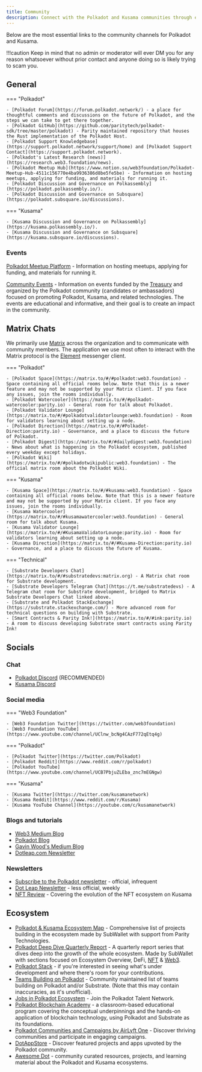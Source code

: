 ```yaml
---
title: Community
description: Connect with the Polkadot and Kusama communities through events, chats, and socials.
---
```


Below are the most essential links to the community channels for Polkadot and Kusama.

!!!caution
    Keep in mind that no admin or moderator will ever DM you for any reason whatsoever without prior contact and anyone doing so is likely trying to scam you.

## General

=== "Polkadot"

    - [Polkadot Forum](https://forum.polkadot.network/) - a place for thoughtful comments and discussions on the future of Polkadot, and the steps we can take to get there together.
    - [Polkadot GitHub](https://github.com/paritytech/polkadot-sdk/tree/master/polkadot) - Parity maintained repository that houses the Rust implementation of the Polkadot Host.
    - [Polkadot Support Knowledgebase](https://support.polkadot.network/support/home) and [Polkadot Support Contact](https://support.polkadot.network).
    - [Polkadot's Latest Research (news)](https://research.web3.foundation/news).
    - [Polkadot Meetup Hub](https://www.notion.so/web3foundation/Polkadot-Meetup-Hub-4511c156770e4ba9936386d8be5fe5be) - Information on hosting meetups, applying for funding, and materials for running it.
    - [Polkadot Discussion and Governance on Polkassembly](https://polkadot.polkassembly.io/).
    - [Polkadot Discussion and Governance on Subsquare](https://polkadot.subsquare.io/discussions).

=== "Kusama"

    - [Kusama Discussion and Governance on Polkassembly](https://kusama.polkassembly.io/).
    - [Kusama Discussion and Governance on Subsquare](https://kusama.subsquare.io/discussions).

### Events

[Polkadot Meetup Platform](https://www.meetup.com/pro/polkadot) - Information on hosting meetups,
applying for funding, and materials for running it.

[Community Events](https://polkadot.com/community/events/) -
Information on events funded by the [Treasury](https://polkadot.polkassembly.io/bounty/17) and
organized by the Polkadot community (candidates or ambassadors) focused on promoting Polkadot,
Kusama, and related technologies. The events are educational and informative, and their goal is to
create an impact in the community.

## Matrix Chats

We primarily use [Matrix](https://matrix.org) across the organization and to communicate with
community members. The application we use most often to interact with the Matrix protocol is the
[Element](https://app.element.io) messenger client.

=== "Polkadot"

    - [Polkadot Space](https://matrix.to/#/#polkadot:web3.foundation) - Space containing all official rooms below. Note that this is a newer feature and may not be supported by your Matrix client. If you face any issues, join the rooms individually.
    - [Polkadot Watercooler](https://matrix.to/#/#polkadot-watercooler:parity.io) - General room for talk about Polkadot.
    - [Polkadot Validator Lounge](https://matrix.to/#/#polkadotvalidatorlounge:web3.foundation) - Room for validators learning about setting up a node.
    - [Polkadot Direction](https://matrix.to/#/#Polkadot-Direction:parity.io) - Governance, and a place to discuss the future of Polkadot.
    - [Polkadot Digest](https://matrix.to/#/#dailydigest:web3.foundation) - News about what is happening in the Polkadot ecosystem, published every weekday except holidays.
    - [Polkadot Wiki](https://matrix.to/#/#polkadotwikipublic:web3.foundation) - The official matrix room about the Polkadot Wiki.

=== "Kusama"

    - [Kusama Space](https://matrix.to/#/#kusama:web3.foundation) - Space containing all official rooms below. Note that this is a newer feature and may not be supported by your Matrix client. If you face any issues, join the rooms individually.
    - [Kusama Watercooler](https://matrix.to/#/#kusamawatercooler:web3.foundation) - General room for talk about Kusama.
    - [Kusama Validator Lounge](https://matrix.to/#/#KusamaValidatorLounge:parity.io) - Room for validators learning about setting up a node.
    - [Kusama Direction](https://matrix.to/#/#Kusama-Direction:parity.io) - Governance, and a place to discuss the future of Kusama.
      
=== "Technical"   

    - [Substrate Developers Chat](https://matrix.to/#/#substratedevs:matrix.org) - A Matrix chat room for Substrate development.
    - [Substrate Developers Telegram Chat](https://t.me/substratedevs) - A Telegram chat room for Substrate development, bridged to Matrix Substrate Developers Chat linked above.
    - [Substrate and Polkadot StackExchange](https://substrate.stackexchange.com/) - More advanced room for technical questions on building with Substrate.
    - [Smart Contracts & Parity Ink!](https://matrix.to/#/#ink:parity.io) - A room to discuss developing Substrate smart contracts using Parity Ink!

## Socials

### Chat

- [Polkadot Discord](https://polkadot-discord.w3f.tools/) (RECOMMENDED)
- [Kusama Discord](https://kusama-discord.w3f.tools/)

### Social media

=== "Web3 Foundation"

    - [Web3 Foundation Twitter](https://twitter.com/web3foundation)
    - [Web3 Foundation YouTube](https://www.youtube.com/channel/UClnw_bcNg4CAzF772qEtq4g)

=== "Polkadot"

    - [Polkadot Twitter](https://twitter.com/Polkadot)
    - [Polkadot Reddit](https://www.reddit.com/r/polkadot)
    - [Polkadot YouTube](https://www.youtube.com/channel/UCB7PbjuZLEba_znc7mEGNgw)

=== "Kusama"

    - [Kusama Twitter](https://twitter.com/kusamanetwork)
    - [Kusama Reddit](https://www.reddit.com/r/Kusama)
    - [Kusama YouTube Channel](https://youtube.com/c/kusamanetwork)


### Blogs and tutorials

- [Web3 Medium Blog](https://medium.com/@web3)
- [Polkadot Blog](https://polkadot.network/blog/)
- [Gavin Wood's Medium Blog](https://medium.com/@gavofyork)
- [Dotleap.com Newsletter](https://newsletter.dotleap.com/)

### Newsletters

- [Subscribe to the Polkadot newsletter](https://share.hsforms.com/1LL1CBwiASxC5pJUYZAiDVw4752a) -
  official, infrequent
- [Dot Leap Newsletter](https://dotleap.substack.com/) - less official, weekly
- [NFT Review](https://news.nft.review) - Covering the evolution of the NFT ecosystem on Kusama

## Ecosystem

- [Polkadot & Kusama Ecosystem Map](https://dotinsights.subwallet.app/) - Comprehensive list of
  projects building in the ecosystem made by SubWallet with support from Parity Technologies.
- [Polkadot Deep Dive Quarterly Report](https://dotinsights.subwallet.app/polkadot-report-q4-2022-en/) -
  A quarterly report series that dives deep into the growth of the whole ecosystem. Made by
  SubWallet with sections focused on Ecosystem Overview, DeFi, [NFT](../learn/learn-nft.md) &
  [Web3](web3-and-polkadot.md).
- [Polkadot Stack](../general/build-open-source.md) - if you're interested in seeing what's under
  development and where there's room for your contributions.
- [Teams Building on Polkadot](https://polkaproject.com/) - Community maintained list of teams
  building on Polkadot and/or Substrate. (Note that this may contain inaccuracies, as it's
  unofficial).
- [Jobs in Polkadot Ecosystem](https://polkadot.getro.com/jobs) - Join the Polkadot Talent Network.
- [Polkadot Blockchain Academy](https://polkadot.network/development/blockchain-academy/) - a
  classroom-based educational program covering the conceptual underpinnings and the hands-on
  application of blockchain technology, using Polkadot and Substrate as its foundations.
- [Polkadot Communities and Campaigns by AirLyft One](https://airlyft.one/communities?ecosystem=POLKADOT) -
  Discover thriving communities and participate in engaging campaigns.
- [DotAppStore](https://dotappstore.com/) - Discover featured projects and apps upvoted by the
  Polkadot community.
- [Awesome Dot](https://github.com/haquefardeen/awesome-dot) - community curated resources,
  projects, and learning material about the Polkadot and Kusama ecosystems.
